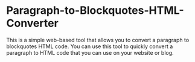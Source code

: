 # Paragraph-to-Blockquotes-HTML-Converter
This is a simple web-based tool that allows you to convert a paragraph to blockquotes HTML code. You can use this tool to quickly convert a paragraph to HTML code that you can use on your website or blog.
